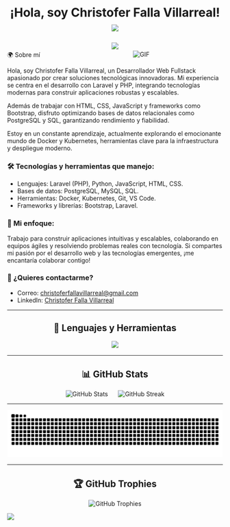 <div align="center">
<h1 align="center"><b>¡Hola, soy Christofer Falla Villarreal! </b><img src="https://media.giphy.com/media/hvRJCLFzcasrR4ia7z/giphy.gif" width="45"></h1>
  <img src="https://readme-typing-svg.herokuapp.com?font=Fira+Code&color=36BCF7&size=24&center=true&vCenter=true&width=800&height=100&lines=Desarrollador+Web+Fullstack;Apasionado+por+el+Desarrollo;Dominando+Docker+y+Kubernetes;Colaborando+en+equipos+Ágiles;Construyendo+soluciones+escalables;Aprendiz+constante+y+curioso.">
</div>

<div align="left">
<img align="right" alt="GIF" width="210" src="https://media.giphy.com/media/LmNwrBhejkK9EFP504/giphy.gif" />
🌍 Sobre mí  

Hola, soy Christofer Falla Villarreal, un Desarrollador Web Fullstack apasionado por crear soluciones tecnológicas innovadoras. Mi experiencia se centra en el desarrollo con Laravel y PHP, integrando tecnologías modernas para construir aplicaciones robustas y escalables.  

Además de trabajar con HTML, CSS, JavaScript y frameworks como Bootstrap, disfruto optimizando bases de datos relacionales como PostgreSQL y SQL, garantizando rendimiento y fiabilidad.  

Estoy en un constante aprendizaje, actualmente explorando el emocionante mundo de Docker y Kubernetes, herramientas clave para la infraestructura y despliegue moderno.  

### 🛠️ Tecnologías y herramientas que manejo:  
- Lenguajes: Laravel (PHP), Python, JavaScript, HTML, CSS.  
- Bases de datos: PostgreSQL, MySQL, SQL.  
- Herramientas: Docker, Kubernetes, Git, VS Code.  
- Frameworks y librerías: Bootstrap, Laravel.  

### 🚀 Mi enfoque:  
Trabajo para construir aplicaciones intuitivas y escalables, colaborando en equipos ágiles y resolviendo problemas reales con tecnología. Si compartes mi pasión por el desarrollo web y las tecnologías emergentes, ¡me encantaría colaborar contigo!  

### 📩 ¿Quieres contactarme?  
- Correo: christoferfallavillarreal@gmail.com  
- LinkedIn: [Christofer Falla Villarreal](https://www.linkedin.com/in/christofer-falla-villarreal-18ba592a2)  

</div>

<div align="center">

---

<h2 align="center">🔧 Lenguajes y Herramientas</h2>
<p align="center">
  <img src="https://skillicons.dev/icons?i=laravel,php,js,py,mysql,postgres,html,css,bootstrap,figma,docker,git,vscode" width="700" />
</p>

---
<h2 align="center">📊 GitHub Stats</h2>
<div align="center">
  <img height="150" src="https://github-readme-stats.vercel.app/api?username=chrisfalla&show_icons=true&count_private=true&theme=algolia" alt="GitHub Stats" style="margin-right: 10px;" />
  <img height="150" src="https://streak-stats.demolab.com?user=chrisfalla&theme=algolia&date_format=M%20j%5B%2C%20Y%5D" alt="GitHub Streak" style="margin-left: 10px;" />
</div>

---

<picture>
  <source media="(prefers-color-scheme: dark)" srcset="https://raw.githubusercontent.com/huiishan99/huiishan99/output/github-contribution-grid-snake-dark.svg">
  <source media="(prefers-color-scheme: light)" srcset="https://raw.githubusercontent.com/huiishan99/huiishan99/output/github-contribution-grid-snake.svg">
  <img alt="github contribution grid snake animation" src="https://raw.githubusercontent.com/huiishan99/huiishan99/output/github-contribution-grid-snake.svg">
</picture> 

---

<h2 align="center">🏆 GitHub Trophies</h2>
<p align="center">
  <img src="https://github-profile-trophy.vercel.app/?username=chrisfalla&theme=onestar&row=1&column=5" alt="GitHub Trophies" />
</p>

</div>

![](https://komarev.com/ghpvc/?username=chrisfalla&color=brightgreen)
